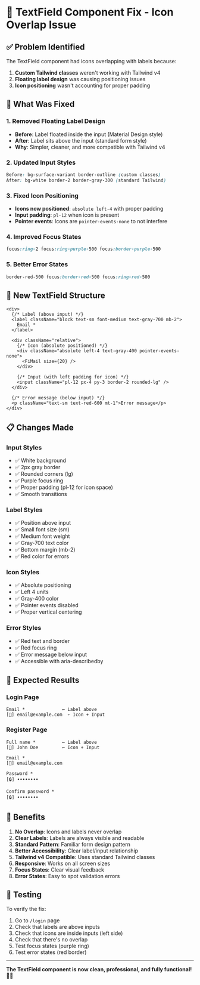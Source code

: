 # 🔧 TextField Component Fix - Icon Overlap Issue

## ✅ Problem Identified

The TextField component had icons overlapping with labels because:
1. **Custom Tailwind classes** weren't working with Tailwind v4
2. **Floating label design** was causing positioning issues
3. **Icon positioning** wasn't accounting for proper padding

## 🔧 What Was Fixed

### 1. Removed Floating Label Design
- **Before**: Label floated inside the input (Material Design style)
- **After**: Label sits above the input (standard form style)
- **Why**: Simpler, cleaner, and more compatible with Tailwind v4

### 2. Updated Input Styles
```css
Before: bg-surface-variant border-outline (custom classes)
After: bg-white border-2 border-gray-300 (standard Tailwind)
```

### 3. Fixed Icon Positioning
- **Icons now positioned**: `absolute left-4` with proper padding
- **Input padding**: `pl-12` when icon is present
- **Pointer events**: Icons are `pointer-events-none` to not interfere

### 4. Improved Focus States
```css
focus:ring-2 focus:ring-purple-500 focus:border-purple-500
```

### 5. Better Error States
```css
border-red-500 focus:border-red-500 focus:ring-red-500
```

## 🎨 New TextField Structure

```tsx
<div>
  {/* Label (above input) */}
  <label className="block text-sm font-medium text-gray-700 mb-2">
    Email *
  </label>
  
  <div className="relative">
    {/* Icon (absolute positioned) */}
    <div className="absolute left-4 text-gray-400 pointer-events-none">
      <FiMail size={20} />
    </div>
    
    {/* Input (with left padding for icon) */}
    <input className="pl-12 px-4 py-3 border-2 rounded-lg" />
  </div>
  
  {/* Error message (below input) */}
  <p className="text-sm text-red-600 mt-1">Error message</p>
</div>
```

## 📋 Changes Made

### Input Styles
- ✅ White background
- ✅ 2px gray border
- ✅ Rounded corners (lg)
- ✅ Purple focus ring
- ✅ Proper padding (pl-12 for icon space)
- ✅ Smooth transitions

### Label Styles
- ✅ Position above input
- ✅ Small font size (sm)
- ✅ Medium font weight
- ✅ Gray-700 text color
- ✅ Bottom margin (mb-2)
- ✅ Red color for errors

### Icon Styles
- ✅ Absolute positioning
- ✅ Left 4 units
- ✅ Gray-400 color
- ✅ Pointer events disabled
- ✅ Proper vertical centering

### Error Styles
- ✅ Red text and border
- ✅ Red focus ring
- ✅ Error message below input
- ✅ Accessible with aria-describedby

## 🎯 Expected Results

### Login Page
```
Email *              ← Label above
[📧] email@example.com  ← Icon + Input
```

### Register Page
```
Full name *          ← Label above
[👤] John Doe         ← Icon + Input

Email *
[📧] email@example.com

Password *
[🔒] ••••••••

Confirm password *
[🔒] ••••••••
```

## 🚀 Benefits

1. **No Overlap**: Icons and labels never overlap
2. **Clear Labels**: Labels are always visible and readable
3. **Standard Pattern**: Familiar form design pattern
4. **Better Accessibility**: Clear label/input relationship
5. **Tailwind v4 Compatible**: Uses standard Tailwind classes
6. **Responsive**: Works on all screen sizes
7. **Focus States**: Clear visual feedback
8. **Error States**: Easy to spot validation errors

## 📱 Testing

To verify the fix:

1. Go to `/login` page
2. Check that labels are above inputs
3. Check that icons are inside inputs (left side)
4. Check that there's no overlap
5. Test focus states (purple ring)
6. Test error states (red border)

---

**The TextField component is now clean, professional, and fully functional! 🎉✨**

